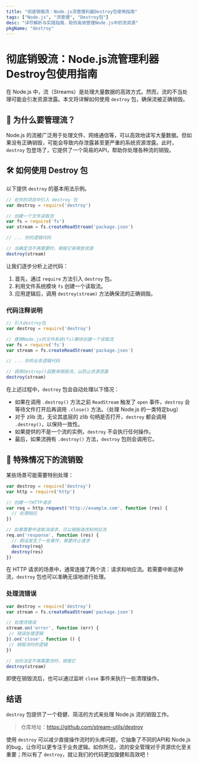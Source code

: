 ```yaml
---
title: "彻底销毁流：Node.js流管理利器Destroy包使用指南"
tags: ["Node.js", "流管理", "Destroy包"]
desc: "详尽解析与实践指南，助你高效管理Node.js中的流资源"
pkgName: "destroy"
---
```


# 彻底销毁流：Node.js流管理利器Destroy包使用指南

在 Node.js 中，流（Streams）是处理大量数据的高效方式。然而，流的不当处理可能会引发资源泄露。本文将详解如何使用 `destroy` 包，确保流被正确销毁。

## 🌟 为什么要管理流？

Node.js 的流被广泛用于处理文件、网络通信等，可以高效地读写大量数据。但如果没有正确销毁，可能会导致内存泄露甚至更严重的系统资源泄露。此时，`destroy` 包登场了，它提供了一个简易的API，帮助你处理各种流的销毁。

## 🛠 如何使用 Destroy 包

以下提供 `destroy` 的基本用法示例。

```javascript
// 在你的项目中引入 destroy 包
var destroy = require('destroy')

// 创建一个文件读取流
var fs = require('fs')
var stream = fs.createReadStream('package.json')

// ... 你的逻辑代码

// 当确定流不再需要时，销毁它来释放资源
destroy(stream)
```

让我们逐步分析上述代码：

1. 首先，通过 `require` 方法引入 `destroy` 包。
2. 利用文件系统模块 `fs` 创建一个读取流。
3. 应用逻辑后，调用 `destroy(stream)` 方法确保流的正确销毁。

### 代码注释说明

```javascript
// 引入destroy包
var destroy = require('destroy')

// 使用Node.js的文件系统(fs)模块创建一个读取流
var fs = require('fs')
var stream = fs.createReadStream('package.json')

// ... 你的业务逻辑代码

// 调用destroy()函数来销毁流，以防止资源泄露
destroy(stream)
```

在上述过程中，`destroy` 包会自动处理以下情况：

- 如果在调用 `.destroy()` 方法之前 `ReadStream` 触发了 `open` 事件，`destroy` 会等待文件打开后再调用 `.close()` 方法。（处理 Node.js 的一类特定bug）
- 对于 zlib 流，无论其底层的 zlib 句柄是否打开，`destroy` 都会调用 `.destroy()`，以保持一致性。
- 如果提供的不是一个流的实例，`destroy` 不会执行任何操作。
- 最后，如果流拥有 `.destroy()` 方法，`destroy` 包则会调用它。

## 🚩 特殊情况下的流销毁

某些场景可能需要特别处理：

```javascript
var destroy = require('destroy')
var http = require('http')

// 创建一个HTTP请求
var req = http.request('http://example.com', function (res) {
  // 处理相应
})

// 如果需要中途取消请求，可以销毁请求和响应流
req.on('response', function (res) {
  // 假设发生了一些事件，需要终止请求
  destroy(req)
  destroy(res)
})
```

在 HTTP 请求的场景中，通常连接了两个流：请求和响应流。若需要中断这种流，`destroy` 包也可以准确无误地进行处理。

### 处理流错误

```javascript
var destroy = require('destroy')
var stream = fs.createReadStream('package.json')

// 处理流错误
stream.on('error', function (err) {
 // 错误处理逻辑
}).on('close', function () {
 // 销毁流时的逻辑
})

// 当你决定不再需要流时，销毁它
destroy(stream)
```

即使在销毁流后，也可以通过监听 `close` 事件来执行一些清理操作。

## 结语

`destroy` 包提供了一个稳健、简洁的方式来处理 Node.js 流的销毁工作。

> 仓库地址：https://github.com/stream-utils/destroy

使用 `destroy` 可以减少直接操作流时的头疼问题，它抽象了不同的API和 Node.js 的bug，让你可以更专注于业务逻辑。如你所见，流的安全管理对于资源优化至关重要；所以有了 `destroy`，就让我们的代码更加强健和高效吧！